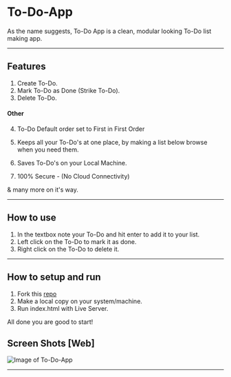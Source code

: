 # To-Do-App

As the name suggests, To-Do App is a clean, modular looking To-Do list making app.

---

## Features

1. Create To-Do.
2. Mark To-Do as Done (Strike To-Do).
3. Delete To-Do.

#### Other

4. To-Do Default order set to First in First Order

5. Keeps all your To-Do's at one place, by making a list below browse when you need them.
6. Saves To-Do's on your Local Machine.
7. 100% Secure - (No Cloud Connectivity)

& many more on it's way.

---

## How to use

1. In the textbox note your To-Do and hit enter to add it to your list.
2. Left click on the To-Do to mark it as done.
3. Right click on the To-Do to delete it.

---

## How to setup and run

1. Fork this [repo](https://github.com/cmulay/To-Do-App.git)
2. Make a local copy on your system/machine.
3. Run index.html with Live Server.

All done you are good to start!

## Screen Shots [Web]

![Image of To-Do-App](https://raw.githubusercontent.com/cmulay/To-Do-App/master/img/homepage.png)

---
